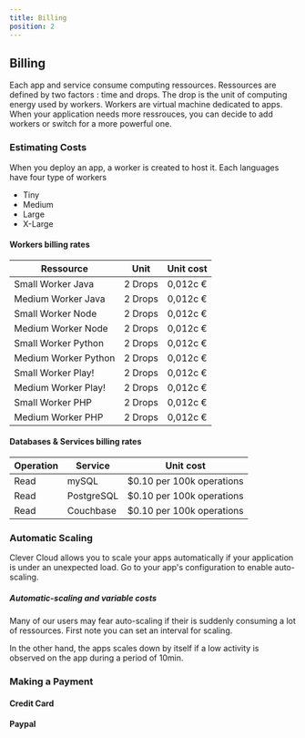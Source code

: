 ```yaml
---
title: Billing
position: 2
---
```

## Billing
Each app and service consume computing ressources. Ressources are defined by two factors : time and drops. The drop is the unit of computing energy used by workers.
Workers are virtual machine dedicated to apps. When your application needs more ressrouces, you can decide to add workers or switch for a more powerful one.


### Estimating Costs

When you deploy an app, a worker is created to host it. Each languages have four type of workers

* Tiny
* Medium
* Large
* X-Large

#### Workers billing rates
<table class="table table-bordered table-striped">
  <thead>
    <tr>
      <th>Ressource</th>
      <th>Unit</th>
      <th>Unit cost</th>
    </tr>
  </thead>
  <tbody>
    <tr>
      <td><span class="label label-info">Small</span> Worker Java</td>
      <td>2 Drops</td>
      <td>0,012c €</td>
    </tr>
    <tr>
      <td>Medium Worker Java</td>
      <td>2 Drops</td>
      <td>0,012c €</td>
    </tr>
    <tr>
      <td><span class="label label-info">Small</span> Worker Node</td>
      <td>2 Drops</td>
      <td>0,012c €</td>
    </tr>
      <td>Medium Worker Node</td>
      <td>2 Drops</td>
      <td>0,012c €</td>
    </tr>
    <tr>
      <td><span class="label label-info">Small</span> Worker Python</td>
      <td>2 Drops</td>
      <td>0,012c €</td>
    </tr>
    <tr>
      <td>Medium Worker Python</td>
      <td>2 Drops</td>
      <td>0,012c €</td>
    </tr>
    <tr>
      <td><span class="label label-info">Small</span> Worker Play!</td>
      <td>2 Drops</td>
      <td>0,012c €</td>
    </tr>
    <tr>
      <td>Medium Worker Play!</td>
      <td>2 Drops</td>
      <td>0,012c €</td>
    </tr>
    <tr>
      <td><span class="label label-info">Small</span> Worker PHP</td>
      <td>2 Drops</td>
      <td>0,012c €</td>
    </tr>
    <tr>
      <td>Medium Worker PHP</td>
      <td>2 Drops</td>
      <td>0,012c €</td>
    </tr>
  </tbody>
</table>

#### Databases & Services billing rates

<table class="table table-bordered table-striped">
  <thead>
    <tr>
      <th>Operation</th>
      <th>Service</th>
      <th>Unit cost</th>
    </tr>
  </thead>
  <tbody>
    <tr>
      <td>Read</td>
      <td>mySQL</td>
      <td>$0.10 per 100k operations</td>
    </tr>
    <tr>
      <td>Read</td>
      <td>PostgreSQL</td>
      <td>$0.10 per 100k operations</td>
    </tr>
    <tr>
      <td>Read</td>
      <td>Couchbase</td>
      <td>$0.10 per 100k operations</td>
    </tr>
  </tbody>
</table>

### Automatic Scaling

Clever Cloud allows you to scale your apps automatically if your application is under an unexpected load.
Go to your app's configuration to enable auto-scaling.

<div class="alert alert-hot-problems">
  <h5>Automatic-scaling and variable costs</h5>
  <p>
    Many of our users may fear auto-scaling if their is suddenly consuming a lot of ressources. First note you can set an interval for scaling.
  </p>
  <p>In the other hand, the apps scales down by itself if a low activity is observed on the app during a period of 10min.</p>
</div> 

### Making a Payment
#### Credit Card
#### Paypal